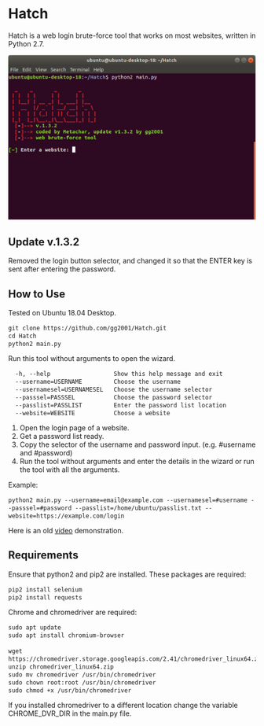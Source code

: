 # Hatch
Hatch is a web login brute-force tool that works on most websites, written in Python 2.7.

![Screenshot 1](screenshots/screenshot1.png)

## Update v.1.3.2
Removed the login button selector, and changed it so that the ENTER key is sent after entering the password.

## How to Use
Tested on Ubuntu 18.04 Desktop.
```
git clone https://github.com/gg2001/Hatch.git
cd Hatch
python2 main.py
```

Run this tool without arguments to open the wizard.
```
  -h, --help                  Show this help message and exit
  --username=USERNAME         Choose the username
  --usernamesel=USERNAMESEL   Choose the username selector
  --passsel=PASSSEL           Choose the password selector
  --passlist=PASSLIST         Enter the password list location
  --website=WEBSITE           Choose a website
```

1. Open the login page of a website.
2. Get a password list ready.
3. Copy the selector of the username and password input. (e.g. #username and #password)
4. Run the tool without arguments and enter the details in the wizard or run the tool with all the arguments.

Example:
```
python2 main.py --username=email@example.com --usernamesel=#username --passsel=#password --passlist=/home/ubuntu/passlist.txt --website=https://example.com/login
```

Here is an old [video](https://youtu.be/Hd_kQVnajxk) demonstration.

## Requirements
Ensure that python2 and pip2 are installed. These packages are required:
```
pip2 install selenium
pip2 install requests
```

Chrome and chromedriver are required:
```
sudo apt update
sudo apt install chromium-browser

wget https://chromedriver.storage.googleapis.com/2.41/chromedriver_linux64.zip
unzip chromedriver_linux64.zip
sudo mv chromedriver /usr/bin/chromedriver
sudo chown root:root /usr/bin/chromedriver
sudo chmod +x /usr/bin/chromedriver
```

If you installed chromedriver to a different location change the variable CHROME_DVR_DIR in the main.py file. 
